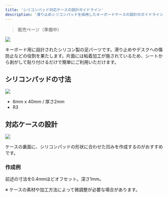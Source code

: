 ```yaml
---
title: 'シリコンパッド対応ケースの設計ガイドライン'
description: '滑り止めシリコンパッドを採用したキーボードケースの設計のガイドラインです。一般ユーザーではなく、設計者向けの内容になっています。'
---
```


> 販売ページ（準備中）

<img src="/assets/sp/sample.jpg">

キーボード用に設計されたシリコン製の足パーツです。滑り止めやデスクへの傷防止などの役割を果たします。片面には粘着加工が施されているため、シートから剥がして貼り付けるだけで簡単にご利用いただけます。


## シリコンパッドの寸法

<img src="/assets/sp/Gw6qd3-bcAArjbs.jpg">

- 6mm x 40mm / 厚さ2mm
- R3


## 対応ケースの設計

<img src="/assets/sp/ss.jpg">

ケースの裏面に、シリコンパッドの形状に合わせた凹みを作成するのがおすすめです。

### 作成例
前述の寸法を0.4mmほどオフセット。深さ1mm。

※ ケースの素材や加工方法によって微調整が必要な場合があります。